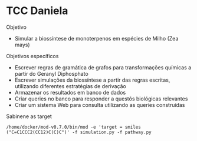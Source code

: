 # TCC Daniela

Objetivo

* Simular a biossíntese de monoterpenos em espécies de Milho (Zea mays)

Objetivos específicos

* Escrever regras de gramática de grafos para transformações químicas a partir do Geranyl Diphosphato
* Escrever simulações da biossíntese a partir das regras escritas, utilizando diferentes estratégias de derivação 
* Armazenar os resultados em banco de dados
* Criar queries no banco para responder a questõs biológicas relevantes
* Criar um sistema Web para consulta utilizando as queries construídas

Sabinene as target

`/home/docker/mod-v0.7.0/bin/mod -e 'target = smiles ("C=C1CCC2(CC12)C(C)C")' -f simulation.py -f pathway.py`

